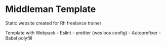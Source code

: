 # Middleman Template

Static website created for Rh freelance trainer

Template with Webpack - Eslint - prettier (wes bos config) - Autoprefixer - Babel polyfill

